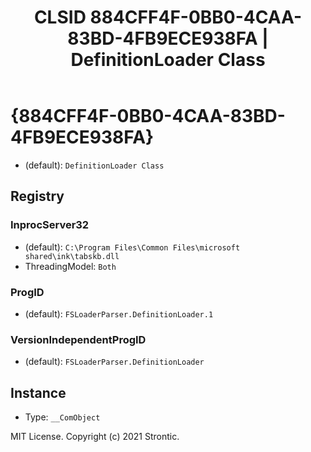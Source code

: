 ﻿---
title: "CLSID 884CFF4F-0BB0-4CAA-83BD-4FB9ECE938FA | DefinitionLoader Class"
excerpt: What is COM-Object CLSID 884CFF4F-0BB0-4CAA-83BD-4FB9ECE938FA?
---

# {884CFF4F-0BB0-4CAA-83BD-4FB9ECE938FA}

* (default): `DefinitionLoader Class`

## Registry


### InprocServer32

* (default): `C:\Program Files\Common Files\microsoft shared\ink\tabskb.dll`
* ThreadingModel: `Both`

### ProgID

* (default): `FSLoaderParser.DefinitionLoader.1`

### VersionIndependentProgID

* (default): `FSLoaderParser.DefinitionLoader`

## Instance

* Type: `__ComObject`

MIT License. Copyright (c) 2021 Strontic.


